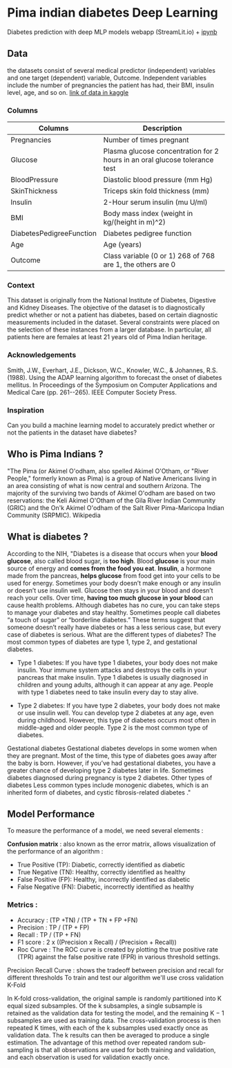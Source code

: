 # Pima indian diabetes Deep Learning
Diabetes prediction with deep MLP models webapp (StreamLit.io) + [ipynb](https://github.com/AminTaheri23/Pima-indian-diabetes-Deep-Learning/blob/master/pima-diabetes-classification-deep-learning.ipynb)

## Data
the datasets consist of several medical predictor (independent) variables and one target (dependent) variable, Outcome. Independent variables include the number of pregnancies the patient has had, their BMI, insulin level, age, and so on. [link of data in kaggle](https://www.kaggle.com/uciml/pima-indians-diabetes-database)

### Columns
|Columns|Description|
|-------|------------|
|Pregnancies|Number of times pregnant|
|Glucose|Plasma glucose concentration for 2 hours in an oral glucose tolerance test|
|BloodPressure|Diastolic blood pressure (mm Hg)|
|SkinThickness|Triceps skin fold thickness (mm)|
|Insulin|2-Hour serum insulin (mu U/ml)|
|BMI|Body mass index (weight in kg/(height in m)^2)|
|DiabetesPedigreeFunction|Diabetes pedigree function|
|Age|Age (years)|
|Outcome|Class variable (0 or 1) 268 of 768 are 1, the others are 0|

### Context
This dataset is originally from the National Institute of Diabetes, Digestive and Kidney Diseases. The objective of the dataset is to diagnostically predict whether or not a patient has diabetes, based on certain diagnostic measurements included in the dataset. Several constraints were placed on the selection of these instances from a larger database. In particular, all patients here are females at least 21 years old of Pima Indian heritage.

### Acknowledgements
Smith, J.W., Everhart, J.E., Dickson, W.C., Knowler, W.C., & Johannes, R.S. (1988). Using the ADAP learning algorithm to forecast the onset of diabetes mellitus. In Proceedings of the Symposium on Computer Applications and Medical Care (pp. 261--265). IEEE Computer Society Press.

### Inspiration
Can you build a machine learning model to accurately predict whether or not the patients in the dataset have diabetes?

## Who is Pima Indians ?

"The Pima (or Akimel O'odham, also spelled Akimel O'Otham, or "River People," formerly known as Pima) is a group of Native Americans living in an area consisting of what is now central and southern Arizona. The majority of the surviving two bands of Akimel O'odham are based on two reservations: the Keli Akimel O'Otham of the Gila River Indian Community (GRIC) and the On'k Akimel O'odham of the Salt River Pima-Maricopa Indian Community (SRPMIC). Wikipedia

## What is diabetes ?
According to the NIH, "Diabetes is a disease that occurs when your **blood glucose**, also called blood sugar, is **too high**. Blood **glucose** is your main source of energy and **comes from the food you eat**. **Insulin**, a hormone made from the pancreas, **helps glucose** from food get into your cells to be used for energy. Sometimes your body doesn’t make enough or any insulin or doesn’t use insulin well. Glucose then stays in your blood and doesn’t reach your cells.
Over time, **having too much glucose in your blood** can cause health problems. Although diabetes has no cure, you can take steps to manage your diabetes and stay healthy.
Sometimes people call diabetes “a touch of sugar” or “borderline diabetes.” These terms suggest that someone doesn’t really have diabetes or has a less serious case, but every case of diabetes is serious.
What are the different types of diabetes? The most common types of diabetes are type 1, type 2, and gestational diabetes.

 - Type 1 diabetes: If you have type 1 diabetes, your body does not make insulin. Your immune system attacks and destroys the cells in your pancreas that make insulin. Type 1 diabetes is usually diagnosed in children and young adults, although it can appear at any age. People with type 1 diabetes need to take insulin every day to stay alive.

 - Type 2 diabetes: If you have type 2 diabetes, your body does not make or use insulin well. You can develop type 2 diabetes at any age, even during childhood. However, this type of diabetes occurs most often in middle-aged and older people. Type 2 is the most common type of diabetes.

Gestational diabetes Gestational diabetes develops in some women when they are pregnant. Most of the time, this type of diabetes goes away after the baby is born. However, if you’ve had gestational diabetes, you have a greater chance of developing type 2 diabetes later in life. Sometimes diabetes diagnosed during pregnancy is type 2 diabetes.
Other types of diabetes Less common types include monogenic diabetes, which is an inherited form of diabetes, and cystic fibrosis-related diabetes ."

## Model Performance
To measure the performance of a model, we need several elements :


**Confusion matrix** : also known as the error matrix, allows visualization of the performance of an algorithm :

- True Positive (TP): Diabetic, correctly identified as diabetic
- True Negative (TN): Healthy, correctly identified as healthy
- False Positive (FP): Healthy, incorrectly identified as diabetic
- False Negative (FN): Diabetic, incorrectly identified as healthy


### Metrics :

- Accuracy : (TP +TN) / (TP + TN + FP +FN)
- Precision : TP / (TP + FP)
- Recall : TP / (TP + FN)
- F1 score : 2 x ((Precision x Recall) / (Precision + Recall))
- Roc Curve : The ROC curve is created by plotting the true positive rate (TPR) against the false positive rate (FPR) in various threshold settings.


Precision Recall Curve : shows the tradeoff between precision and recall for different thresholds
To train and test our algorithm we'll use cross validation K-Fold


In K-fold cross-validation, the original sample is randomly partitioned into K equal sized subsamples. Of the k subsamples, a single subsample is retained as the validation data for testing the model, and the remaining K − 1 subsamples are used as training data. The cross-validation process is then repeated K times, with each of the k subsamples used exactly once as validation data. The k results can then be averaged to produce a single estimation. The advantage of this method over repeated random sub-sampling is that all observations are used for both training and validation, and each observation is used for validation exactly once.
